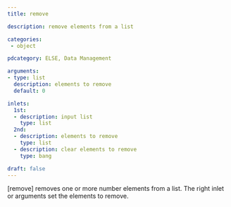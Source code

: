 ```yaml
---
title: remove

description: remove elements from a list

categories:
 - object

pdcategory: ELSE, Data Management

arguments:
- type: list
  description: elements to remove
  default: 0

inlets:
  1st:
  - description: input list
    type: list
  2nd:
  - description: elements to remove
    type: list
  - description: clear elements to remove
    type: bang

draft: false
---
```


[remove] removes one or more number elements from a list. The right inlet or arguments set the elements to remove.
